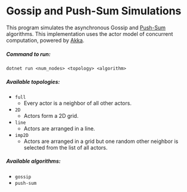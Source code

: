 # Gossip and Push-Sum Simulations

This program simulates the asynchronous Gossip and [Push-Sum](https://www.cs.cornell.edu/johannes/papers/2003/focs2003-gossip.pdf) algorithms. This implementation uses the actor model of concurrent computation, powered by [Akka](https://getakka.net/).

##### Command to run: 
`dotnet run <num_nodes> <topology> <algorithm>`

##### Available topologies:
 - `full`
   - Every actor is a neighbor of all other actors.
 - `2D`
   - Actors form a 2D grid.
 - `line`
   - Actors are arranged in a line.
 - `imp2D`
   - Actors are arranged in a grid but one random other neighbor
      is selected from the list of all actors.

##### Available algorithms:
- `gossip`
- `push-sum` 
